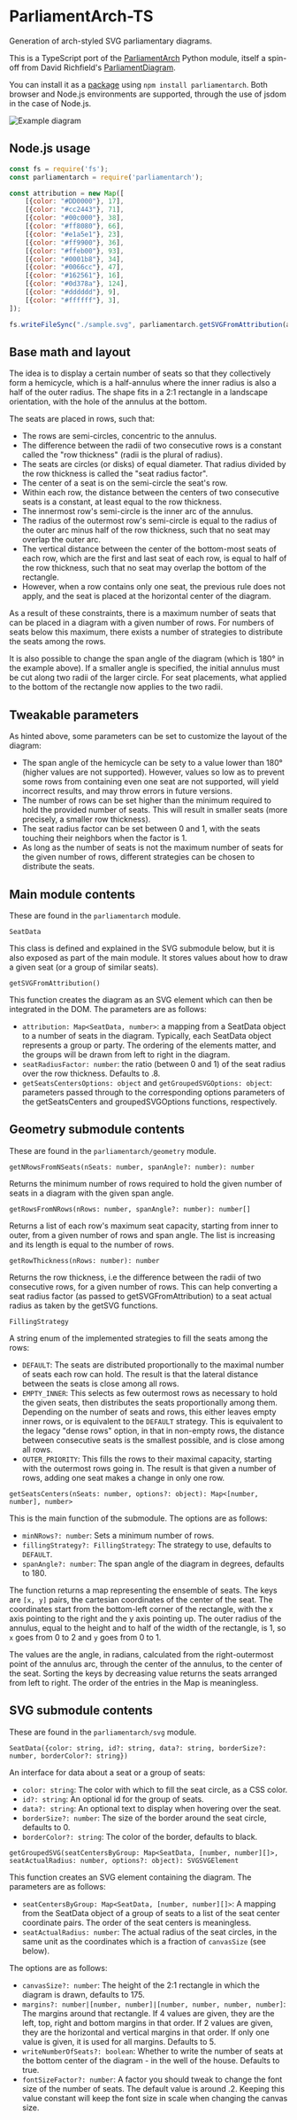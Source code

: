 # ParliamentArch-TS

Generation of arch-styled SVG parliamentary diagrams.

This is a TypeScript port of the [ParliamentArch](https://github.com/Gouvernathor/parliamentarch) Python module, itself a spin-off from David Richfield's [ParliamentDiagram](https://github.com/slashme/parliamentdiagram).

You can install it as a [package](https://www.npmjs.com/package/parliamentarch) using `npm install parliamentarch`. Both browser and Node.js environments are supported, through the use of jsdom in the case of Node.js.

![Example diagram](sample.svg)

## Node.js usage

```cjs
const fs = require('fs');
const parliamentarch = require('parliamentarch');

const attribution = new Map([
    [{color: "#DD0000"}, 17],
    [{color: "#cc2443"}, 71],
    [{color: "#00c000"}, 38],
    [{color: "#ff8080"}, 66],
    [{color: "#e1a5e1"}, 23],
    [{color: "#ff9900"}, 36],
    [{color: "#ffeb00"}, 93],
    [{color: "#0001b8"}, 34],
    [{color: "#0066cc"}, 47],
    [{color: "#162561"}, 16],
    [{color: "#0d378a"}, 124],
    [{color: "#dddddd"}, 9],
    [{color: "#ffffff"}, 3],
]);

fs.writeFileSync("./sample.svg", parliamentarch.getSVGFromAttribution(attribution).outerHTML);
```

## Base math and layout

The idea is to display a certain number of seats so that they collectively form a hemicycle, which is a half-annulus where the inner radius is also a half of the outer radius. The shape fits in a 2:1 rectangle in a landscape orientation, with the hole of the annulus at the bottom.

The seats are placed in rows, such that:

- The rows are semi-circles, concentric to the annulus.
- The difference between the radii of two consecutive rows is a constant called the "row thickness" (radii is the plural of radius).
- The seats are circles (or disks) of equal diameter. That radius divided by the row thickness is called the "seat radius factor".
- The center of a seat is on the semi-circle the seat's row.
- Within each row, the distance between the centers of two consecutive seats is a constant, at least equal to the row thickness.
- The innermost row's semi-circle is the inner arc of the annulus.
- The radius of the outermost row's semi-circle is equal to the radius of the outer arc minus half of the row thickness, such that no seat may overlap the outer arc.
- The vertical distance between the center of the bottom-most seats of each row, which are the first and last seat of each row, is equal to half of the row thickness, such that no seat may overlap the bottom of the rectangle.
- However, when a row contains only one seat, the previous rule does not apply, and the seat is placed at the horizontal center of the diagram.

As a result of these constraints, there is a maximum number of seats that can be placed in a diagram with a given number of rows. For numbers of seats below this maximum, there exists a number of strategies to distribute the seats among the rows.

It is also possible to change the span angle of the diagram (which is 180° in the example above). If a smaller angle is specified, the initial annulus must be cut along two radii of the larger circle. For seat placements, what applied to the bottom of the rectangle now applies to the two radii.

## Tweakable parameters

As hinted above, some parameters can be set to customize the layout of the diagram:

- The span angle of the hemicycle can be sety to a value lower than 180° (higher values are not supported). However, values so low as to prevent some rows from containing even one seat are not supported, will yield incorrect results, and may throw errors in future versions.
- The number of rows can be set higher than the minimum required to hold the provided number of seats. This will result in smaller seats (more precisely, a smaller row thickness).
- The seat radius factor can be set between 0 and 1, with the seats touching their neighbors when the factor is 1.
- As long as the number of seats is not the maximum number of seats for the given number of rows, different strategies can be chosen to distribute the seats.

## Main module contents

These are found in the `parliamentarch` module.

`SeatData`

This class is defined and explained in the SVG submodule below, but it is also exposed as part of the main module. It stores values about how to draw a given seat (or a group of similar seats).

`getSVGFromAttribution()`

This function creates the diagram as an SVG element which can then be integrated in the DOM. The parameters are as follows:

- `attribution: Map<SeatData, number>`: a mapping from a SeatData object to a number of seats in the diagram. Typically, each SeatData object represents a group or party. The ordering of the elements matter, and the groups will be drawn from left to right in the diagram.
- `seatRadiusFactor: number`: the ratio (between 0 and 1) of the seat radius over the row thickness. Defaults to .8.
- `getSeatsCentersOptions: object` and `getGroupedSVGOptions: object`: parameters passed through to the corresponding options parameters of the getSeatsCenters and groupedSVGOptions functions, respectively.

## Geometry submodule contents

These are found in the `parliamentarch/geometry` module.

`getNRowsFromNSeats(nSeats: number, spanAngle?: number): number`

Returns the minimum number of rows required to hold the given number of seats in a diagram with the given span angle.

`getRowsFromNRows(nRows: number, spanAngle?: number): number[]`

Returns a list of each row's maximum seat capacity, starting from inner to outer, from a given number of rows and span angle. The list is increasing and its length is equal to the number of rows.

`getRowThickness(nRows: number): number`

Returns the row thickness, i.e the difference between the radii of two consecutive rows, for a given number of rows. This can help converting a seat radius factor (as passed to getSVGFromAttribution) to a seat actual radius as taken by the getSVG functions.

`FillingStrategy`

A string enum of the implemented strategies to fill the seats among the rows:

- `DEFAULT`: The seats are distributed proportionally to the maximal number of seats each row can hold. The result is that the lateral distance between the seats is close among all rows.
- `EMPTY_INNER`: This selects as few outermost rows as necessary to hold the given seats, then distributes the seats proportionally among them. Depending on the number of seats and rows, this either leaves empty inner rows, or is equivalent to the `DEFAULT` strategy. This is equivalent to the legacy "dense rows" option, in that in non-empty rows, the distance between consecutive seats is the smallest possible, and is close among all rows.
- `OUTER_PRIORITY`: This fills the rows to their maximal capacity, starting with the outermost rows going in. The result is that given a number of rows, adding one seat makes a change in only one row.

`getSeatsCenters(nSeats: number, options?: object): Map<[number, number], number>`

This is the main function of the submodule. The options are as follows:

- `minNRows?: number`: Sets a minimum number of rows.
- `fillingStrategy?: FillingStrategy`: The strategy to use, defaults to `DEFAULT`.
- `spanAngle?: number`: The span angle of the diagram in degrees, defaults to 180.

The function returns a map representing the ensemble of seats. The keys are `[x, y]` pairs, the cartesian coordinates of the center of the seat. The coordinates start from the bottom-left corner of the rectangle, with the x axis pointing to the right and the y axis pointing up. The outer radius of the annulus, equal to the height and to half of the width of the rectangle, is 1, so `x` goes from 0 to 2 and `y` goes from 0 to 1.

The values are the angle, in radians, calculated from the right-outermost point of the annulus arc, through the center of the annulus, to the center of the seat. Sorting the keys by decreasing value returns the seats arranged from left to right. The order of the entries in the Map is meaningless.

## SVG submodule contents

These are found in the `parliamentarch/svg` module.

`SeatData({color: string, id?: string, data?: string, borderSize?: number, borderColor?: string})`

An interface for data about a seat or a group of seats:

- `color: string`: The color with which to fill the seat circle, as a CSS color.
- `id?: string`: An optional id for the group of seats.
- `data?: string`: An optional text to display when hovering over the seat.
- `borderSize?: number`: The size of the border around the seat circle, defaults to 0.
- `borderColor?: string`: The color of the border, defaults to black.

`getGroupedSVG(seatCentersByGroup: Map<SeatData, [number, number][]>, seatActualRadius: number, options?: object): SVGSVGElement`

This function creates an SVG element containing the diagram. The parameters are as follows:

- `seatCentersByGroup: Map<SeatData, [number, number][]>`: A mapping from the SeatData object of a group of seats to a list of the seat center coordinate pairs. The order of the seat centers is meaningless.
- `seatActualRadius: number`: The actual radius of the seat circles, in the same unit as the coordinates which is a fraction of `canvasSize` (see below).

The options are as follows:

- `canvasSize?: number`: The height of the 2:1 rectangle in which the diagram is drawn, defaults to 175.
- `margins?: number|[number, number]|[number, number, number, number]`: The margins around that rectangle. If 4 values are given, they are the left, top, right and bottom margins in that order. If 2 values are given, they are the horizontal and vertical margins in that order. If only one value is given, it is used for all margins. Defaults to 5.
- `writeNumberOfSeats?: boolean`: Whether to write the number of seats at the bottom center of the diagram - in the well of the house. Defaults to true.
- `fontSizeFactor?: number`: A factor you should tweak to change the font size of the number of seats. The default value is around .2. Keeping this value constant will keep the font size in scale when changing the canvas size.
